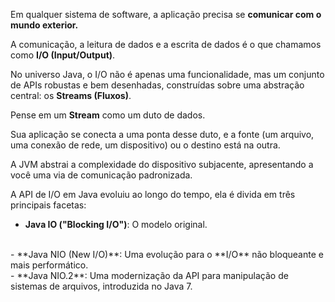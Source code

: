 Em qualquer sistema de software, a aplicação precisa se **comunicar com o mundo exterior.**

A comunicação, a leitura de dados e a escrita de dados é o que chamamos como **I/O (Input/Output)**.

No universo Java, o I/O não é apenas uma funcionalidade, mas um conjunto de APIs robustas e bem desenhadas, construídas sobre uma abstração central: os **Streams (Fluxos)**.

Pense em um **Stream** como um duto de dados.

Sua aplicação se conecta a uma ponta desse duto, e a fonte (um arquivo, uma conexão de rede, um dispositivo) ou o destino está na outra. 

A JVM abstrai a complexidade do dispositivo subjacente, apresentando a você uma via de comunicação padronizada.

A API de I/O em Java evoluiu ao longo do tempo, ela é divida em três principais facetas:

- **Java IO ("Blocking I/O")**: O modelo original.
<br>
- **Java NIO (New I/O)**: Uma evolução para o **I/O** não bloqueante e mais performático. 
<br>
- **Java NIO.2**: Uma modernização da API para manipulação de sistemas de arquivos, introduzida no Java 7.


